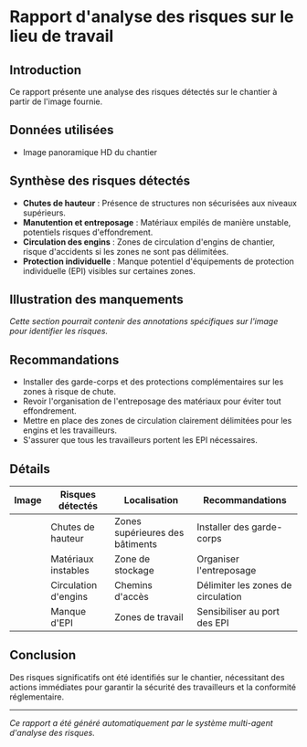 # Rapport d'analyse des risques sur le lieu de travail

## Introduction
Ce rapport présente une analyse des risques détectés sur le chantier à partir de l'image fournie.

## Données utilisées
- Image panoramique HD du chantier

## Synthèse des risques détectés
- **Chutes de hauteur** : Présence de structures non sécurisées aux niveaux supérieurs.
- **Manutention et entreposage** : Matériaux empilés de manière unstable, potentiels risques d'effondrement.
- **Circulation des engins** : Zones de circulation d'engins de chantier, risque d'accidents si les zones ne sont pas délimitées.
- **Protection individuelle** : Manque potentiel d'équipements de protection individuelle (EPI) visibles sur certaines zones.

## Illustration des manquements
*Cette section pourrait contenir des annotations spécifiques sur l'image pour identifier les risques.*

## Recommandations
- Installer des garde-corps et des protections complémentaires sur les zones à risque de chute.
- Revoir l'organisation de l'entreposage des matériaux pour éviter tout effondrement.
- Mettre en place des zones de circulation clairement délimitées pour les engins et les travailleurs.
- S'assurer que tous les travailleurs portent les EPI nécessaires.

## Détails
| Image | Risques détectés        | Localisation                    | Recommandations                        |
|-------|-------------------------|----------------------------------|----------------------------------------|
|       | Chutes de hauteur       | Zones supérieures des bâtiments | Installer des garde-corps              |
|       | Matériaux instables     | Zone de stockage                 | Organiser l'entreposage                |
|       | Circulation d'engins    | Chemins d'accès                  | Délimiter les zones de circulation      |
|       | Manque d'EPI            | Zones de travail                 | Sensibiliser au port des EPI          |

## Conclusion
Des risques significatifs ont été identifiés sur le chantier, nécessitant des actions immédiates pour garantir la sécurité des travailleurs et la conformité réglementaire.

---
*Ce rapport a été généré automatiquement par le système multi-agent d'analyse des risques.*